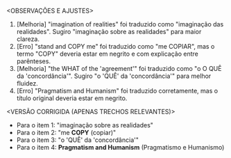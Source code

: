 <OBSERVAÇÕES E AJUSTES>
1. [Melhoria] "imagination of realities" foi traduzido como "imaginação das realidades". Sugiro "imaginação sobre as realidades" para maior clareza.
2. [Erro] "stand and COPY me" foi traduzido como "me COPIAR", mas o termo "COPY" deveria estar em negrito e com explicação entre parênteses.
3. [Melhoria] "the WHAT of the 'agreement'" foi traduzido como "o O QUÊ da 'concordância'". Sugiro "o 'QUÊ' da 'concordância'" para melhor fluidez.
4. [Erro] "Pragmatism and Humanism" foi traduzido corretamente, mas o título original deveria estar em negrito.

<VERSÃO CORRIGIDA (APENAS TRECHOS RELEVANTES)>
- Para o item 1: "imaginação sobre as realidades"
- Para o item 2: "me **COPY** (copiar)"
- Para o item 3: "o 'QUÊ' da 'concordância'"
- Para o item 4: **Pragmatism and Humanism** (Pragmatismo e Humanismo)